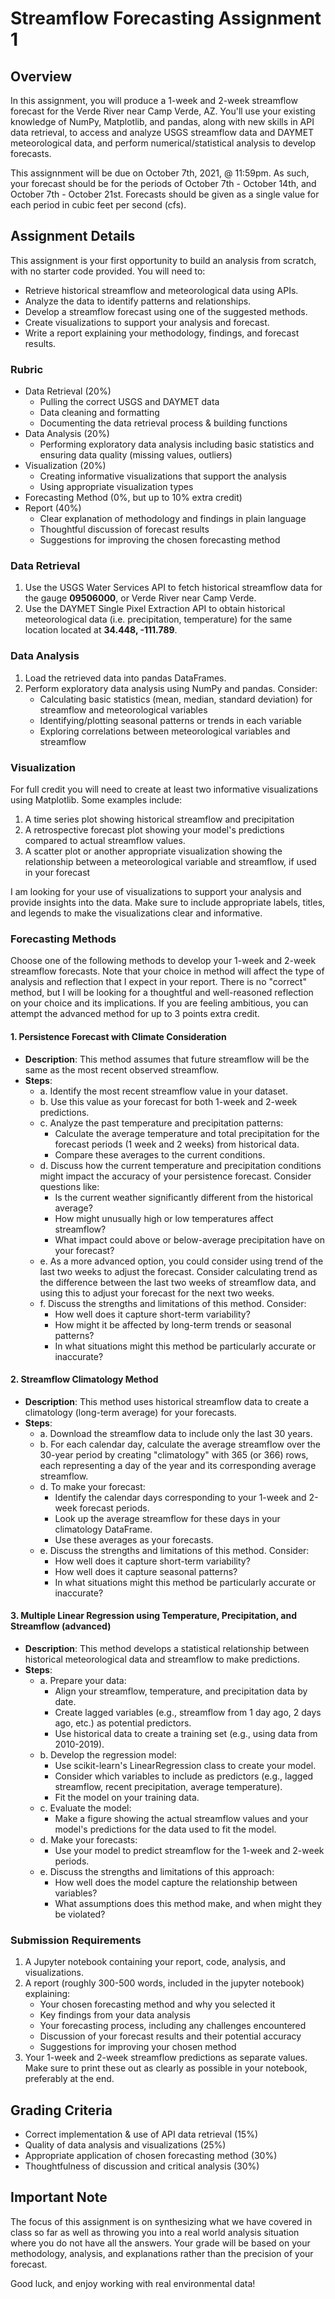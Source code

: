 # Streamflow Forecasting Assignment 1

## Overview
In this assignment, you will produce a 1-week and 2-week streamflow forecast for the Verde River near Camp Verde, AZ. You'll use your existing knowledge of NumPy, Matplotlib, and pandas, along with new skills in API data retrieval, to access and analyze USGS streamflow data and DAYMET meteorological data, and perform numerical/statistical analysis to develop forecasts.

This assignnment will be due on October 7th, 2021, @ 11:59pm. As such, your forecast should be for the periods of October 7th - October 14th, and October 7th - October 21st. Forecasts should be given as a single value for each period in cubic feet per second (cfs).

## Assignment Details

This assignment is your first opportunity to build an analysis from scratch, with no starter code provided. You will need to:
- Retrieve historical streamflow and meteorological data using APIs.
- Analyze the data to identify patterns and relationships.
- Develop a streamflow forecast using one of the suggested methods.
- Create visualizations to support your analysis and forecast.
- Write a report explaining your methodology, findings, and forecast results.

### Rubric
- Data Retrieval (20%)
    -   Pulling the correct USGS and DAYMET data
    -   Data cleaning and formatting
    -   Documenting the data retrieval process & building functions
- Data Analysis (20%)
    -   Performing exploratory data analysis including basic statistics and ensuring data quality (missing values, outliers)
- Visualization (20%)
    -   Creating informative visualizations that support the analysis
    -   Using appropriate visualization types
- Forecasting Method (0%, but up to 10% extra credit)
- Report (40%)
    -  Clear explanation of methodology and findings in plain language
    -  Thoughtful discussion of forecast results
    -  Suggestions for improving the chosen forecasting method


### Data Retrieval
1. Use the USGS Water Services API to fetch historical streamflow data for the gauge **09506000**, or Verde River near Camp Verde.
2. Use the DAYMET Single Pixel Extraction API to obtain historical meteorological data (i.e. precipitation, temperature) for the same location located at **34.448, -111.789**.

### Data Analysis
1. Load the retrieved data into pandas DataFrames.
2. Perform exploratory data analysis using NumPy and pandas. Consider:
   - Calculating basic statistics (mean, median, standard deviation) for streamflow and meteorological variables
   - Identifying/plotting seasonal patterns or trends in each variable
   - Exploring correlations between meteorological variables and streamflow

### Visualization
For full credit you will need to create at least two informative visualizations using Matplotlib. Some examples include:
1. A time series plot showing historical streamflow and precipitation
2. A retrospective forecast plot showing your model's predictions compared to actual streamflow values.
3. A scatter plot or another appropriate visualization showing the relationship between a meteorological variable and streamflow, if used in your forecast

I am looking for your use of visualizations to support your analysis and provide insights into the data. Make sure to include appropriate labels, titles, and legends to make the visualizations clear and informative.

### Forecasting Methods
Choose one of the following methods to develop your 1-week and 2-week streamflow forecasts. Note that your choice in method will affect the type of analysis and reflection that I expect in your report. There is no "correct" method, but I will be looking for a thoughtful and well-reasoned reflection on your choice and its implications. If you are feeling ambitious, you can attempt the advanced method for up to 3 points extra credit.

#### 1. Persistence Forecast with Climate Consideration
- **Description**: This method assumes that future streamflow will be the same as the most recent observed streamflow.
- **Steps**:
  - a. Identify the most recent streamflow value in your dataset.
  - b. Use this value as your forecast for both 1-week and 2-week predictions.
  -  c. Analyze the past temperature and precipitation patterns:
     - Calculate the average temperature and total precipitation for the forecast periods (1 week and 2 weeks) from historical data.
     - Compare these averages to the current conditions.
  - d. Discuss how the current temperature and precipitation conditions might impact the accuracy of your persistence forecast. Consider questions like:
     - Is the current weather significantly different from the historical average?
     - How might unusually high or low temperatures affect streamflow?
     - What impact could above or below-average precipitation have on your forecast?
  - e. As a more advanced option, you could consider using trend of the last two weeks to adjust the forecast. Consider calculating trend as the difference between the last two weeks of streamflow data, and using this to adjust your forecast for the next two weeks.
  - f. Discuss the strengths and limitations of this method. Consider:
     - How well does it capture short-term variability?
     - How might it be affected by long-term trends or seasonal patterns?
     - In what situations might this method be particularly accurate or inaccurate?

#### 2. Streamflow Climatology Method
- **Description**: This method uses historical streamflow data to create a climatology (long-term average) for your forecasts.
- **Steps**:
  - a. Download the streamflow data to include only the last 30 years.
  - b. For each calendar day, calculate the average streamflow over the 30-year period by creating "climatology" with 365 (or 366) rows, each representing a day of the year and its corresponding average streamflow.
  - d. To make your forecast:
     - Identify the calendar days corresponding to your 1-week and 2-week forecast periods.
     - Look up the average streamflow for these days in your climatology DataFrame.
     - Use these averages as your forecasts.
  - e. Discuss the strengths and limitations of this method. Consider:
     - How well does it capture short-term variability?
     - How well does it capture seasonal patterns?
     - In what situations might this method be particularly accurate or inaccurate?

#### 3. Multiple Linear Regression using Temperature, Precipitation, and Streamflow (advanced)
- **Description**: This method develops a statistical relationship between historical meteorological data and streamflow to make predictions.
- **Steps**:
  - a. Prepare your data:
     - Align your streamflow, temperature, and precipitation data by date.
     - Create lagged variables (e.g., streamflow from 1 day ago, 2 days ago, etc.) as potential predictors.
     - Use historical data to create a training set (e.g., using data from 2010-2019).
  - b. Develop the regression model:
     - Use scikit-learn's LinearRegression class to create your model.
     - Consider which variables to include as predictors (e.g., lagged streamflow, recent precipitation, average temperature).
     - Fit the model on your training data.
  - c. Evaluate the model:
     - Make a figure showing the actual streamflow values and your model's predictions for the data used to fit the model.
  - d. Make your forecasts:
     - Use your model to predict streamflow for the 1-week and 2-week periods.
  - e. Discuss the strengths and limitations of this approach:
     - How well does the model capture the relationship between variables?
     - What assumptions does this method make, and when might they be violated?

### Submission Requirements
1. A Jupyter notebook containing your report, code, analysis, and visualizations.
2. A report (roughly 300-500 words, included in the jupyter notebook) explaining:
   - Your chosen forecasting method and why you selected it
   - Key findings from your data analysis
   - Your forecasting process, including any challenges encountered
   - Discussion of your forecast results and their potential accuracy
   - Suggestions for improving your chosen method
3. Your 1-week and 2-week streamflow predictions as separate values. Make sure to print these out as clearly as possible in your notebook, preferably at the end.

## Grading Criteria
- Correct implementation & use of API data retrieval (15%)
- Quality of data analysis and visualizations (25%)
- Appropriate application of chosen forecasting method (30%)
- Thoughtfulness of discussion and critical analysis (30%)

## Important Note
The focus of this assignment is on synthesizing what we have covered in class so far as well as throwing you into a real world analysis situation where you do not have all the answers. Your grade will be based on your methodology, analysis, and explanations rather than the precision of your forecast. 

Good luck, and enjoy working with real environmental data!